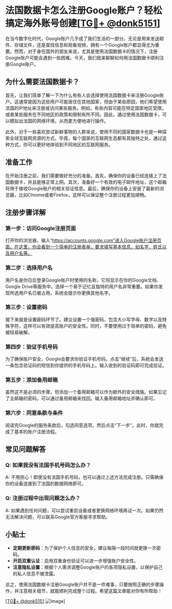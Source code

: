 # 法国数据卡怎么注册Google账户？轻松搞定海外账号创建[[TG💪+ @donk5151](https://t.me/s/donk5151)]

在当今数字化时代，Google账户几乎成了我们生活的一部分。无论是用来发送邮件、存储文件，还是查找信息和观看视频，拥有一个Google账户都显得尤为重要。然而，对于身在国外的朋友来说，尤其是使用法国数据卡的情况下，注册Google账户可能会遇到一些困难。今天，我们就来聊聊如何用法国数据卡顺利注册Google账户。

## 为什么需要法国数据卡？

首先，让我们简单了解一下为什么有些人会选择使用法国数据卡来注册Google账户。这通常是因为这些用户可能居住在其他国家，但由于某些原因，他们希望使用法国的IP地址来注册或访问某些服务。例如，有些内容可能在特定国家地区受限，或者某些服务在不同地区的政策和限制有所不同。因此，通过使用法国数据卡，可以模拟出法国的网络环境，从而更方便地进行操作。

此外，对于一些喜欢尝试新鲜事物的人群来说，使用不同的国家数据卡也是一种探索全球互联网资源的方式。毕竟，每个国家的互联网生态都有其独特之处，通过这种方式，你可以更好地体验到不同地区的互联网服务。

## 准备工作

在开始注册之前，我们需要做好充分的准备。首先，确保你的设备已经连接上了法国数据卡，并且能够正常上网。其次，准备好一个有效的电子邮件地址，这个邮箱将用于接收Google账户的相关验证信息。最后，确保你的设备上安装了最新的浏览器，比如Chrome或者Firefox，这样可以保证整个注册过程更加顺畅。

## 注册步骤详解

### 第一步：访问Google注册页面

打开你的浏览器，输入“https://accounts.google.com”进入Google账户注册页面。在这里，你会看到一个简单的注册表单，要求填写基本信息，如名字、姓氏以及用户名等。

### 第二步：选择用户名

用户名是你日后登录Google账户时使用的名称，它将显示在你的Google文档、Google Drive等服务中。选择一个易于记忆且独特的用户名非常重要。如果你发现所选用户名已被占用，系统会提示你更换其他名字。

### 第三步：设置密码

接下来就是设置密码环节了。建议设置一个强密码，包含大小写字母、数字以及特殊字符，这样可以有效提高账户的安全性。同时，不要使用过于简单的密码，避免被轻易破解。

### 第四步：验证手机号码

为了确保账户安全，Google会要求你验证手机号码。点击“继续”后，系统会发送一条包含验证码的短信到你提供的手机号码上。输入收到的验证码即可完成验证。

### 第五步：添加备用邮箱

虽然这不是必须的步骤，但添加一个备用邮箱可以作为额外的安全措施。如果忘记了主邮箱的密码，可以通过备用邮箱来找回。输入备用邮箱地址并确认即可。

### 第六步：同意条款与条件

阅读完Google的服务条款后，勾选同意选项，然后点击“下一步”。此时，你就完成了基本的账户注册流程。

## 常见问题解答

### Q: 如果我没有法国手机号码怎么办？
A: 不用担心！即使没有法国手机号码，也可以通过上述方法完成注册。只需确保你的设备连接到了法国的数据网络即可。

### Q: 注册过程中出现问题怎么办？
A: 如果遇到任何问题，可以尝试重启设备或者更换网络环境再试一次。如果仍然无法解决问题，可以联系Google官方客服寻求帮助。

## 小贴士

- **定期更新密码**：为了保护个人信息的安全，建议每隔一段时间就更换一次密码。
- **开启双重认证**：启用双重身份验证可以进一步增强账户安全性。
- **注意隐私设置**：根据个人需求调整Google账户的各项隐私设置，以保护自己的私人信息不被泄露。

总之，使用法国数据卡注册Google账户并不是一件难事，只要按照正确的步骤操作，并注意相关细节，就能顺利完成整个过程。希望这篇文章能对你有所帮助！

[[TG💪+ @donk5151](https://t.me/s/donk5151) ![Image](https://i.postimg.cc/rwNCRYN7/Snipaste-2025-04-30-17-27-05.png)]
